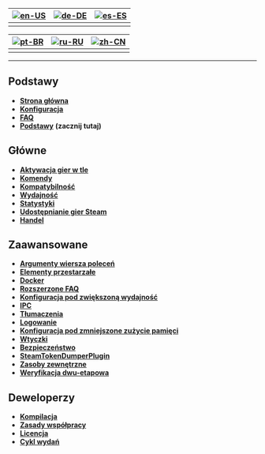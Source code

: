 | [![en-US](https://raw.githubusercontent.com/hjnilsson/country-flags/master/png100px/us.png)](https://github.com/JustArchiNET/ArchiSteamFarm/wiki/Home) | [![de-DE](https://raw.githubusercontent.com/hjnilsson/country-flags/master/png100px/de.png)](https://github.com/JustArchiNET/ArchiSteamFarm/wiki/Home-de-DE) | [![es-ES](https://raw.githubusercontent.com/hjnilsson/country-flags/master/png100px/es.png)](https://github.com/JustArchiNET/ArchiSteamFarm/wiki/Home-es-ES) |
| ------------------------------------------------------------------------------------------------------------------------------------------------------ | ------------------------------------------------------------------------------------------------------------------------------------------------------------ | ------------------------------------------------------------------------------------------------------------------------------------------------------------ |
|                                                                                                                                                        |                                                                                                                                                              |                                                                                                                                                              |

| [![pt-BR](https://raw.githubusercontent.com/hjnilsson/country-flags/master/png100px/br.png)](https://github.com/JustArchiNET/ArchiSteamFarm/wiki/Home-pt-BR) | [![ru-RU](https://raw.githubusercontent.com/hjnilsson/country-flags/master/png100px/ru.png)](https://github.com/JustArchiNET/ArchiSteamFarm/wiki/Home-ru-RU) | [![zh-CN](https://raw.githubusercontent.com/hjnilsson/country-flags/master/png100px/cn.png)](https://github.com/JustArchiNET/ArchiSteamFarm/wiki/Home-zh-CN) |
| ------------------------------------------------------------------------------------------------------------------------------------------------------------ | ------------------------------------------------------------------------------------------------------------------------------------------------------------ | ------------------------------------------------------------------------------------------------------------------------------------------------------------ |
|                                                                                                                                                              |                                                                                                                                                              |                                                                                                                                                              |

* * *

## Podstawy

* **[Strona główna](https://github.com/JustArchiNET/ArchiSteamFarm/wiki/Home-pl-PL)**
* **[Konfiguracja](https://github.com/JustArchiNET/ArchiSteamFarm/wiki/Configuration-pl-PL)**
* **[FAQ](https://github.com/JustArchiNET/ArchiSteamFarm/wiki/FAQ-pl-PL)**
* **[Podstawy](https://github.com/JustArchiNET/ArchiSteamFarm/wiki/Setting-up-pl-PL)** **(zacznij tutaj)**

## Główne

* **[Aktywacja gier w tle](https://github.com/JustArchiNET/ArchiSteamFarm/wiki/Background-games-redeemer-pl-PL)**
* **[Komendy](https://github.com/JustArchiNET/ArchiSteamFarm/wiki/Commands-pl-PL)**
* **[Kompatybilność](https://github.com/JustArchiNET/ArchiSteamFarm/wiki/Compatibility-pl-PL)**
* **[Wydajność](https://github.com/JustArchiNET/ArchiSteamFarm/wiki/Performance-pl-PL)**
* **[Statystyki](https://github.com/JustArchiNET/ArchiSteamFarm/wiki/Statistics-pl-PL)**
* **[Udostępnianie gier Steam](https://github.com/JustArchiNET/ArchiSteamFarm/wiki/Steam-Family-Sharing-pl-PL)**
* **[Handel](https://github.com/JustArchiNET/ArchiSteamFarm/wiki/Trading-pl-PL)**

## Zaawansowane

* **[Argumenty wiersza poleceń](https://github.com/JustArchiNET/ArchiSteamFarm/wiki/Command-line-arguments-pl-PL)**
* **[Elementy przestarzałe](https://github.com/JustArchiNET/ArchiSteamFarm/wiki/Deprecation-pl-PL)**
* **[Docker](https://github.com/JustArchiNET/ArchiSteamFarm/wiki/Docker-pl-PL)**
* **[Rozszerzone FAQ](https://github.com/JustArchiNET/ArchiSteamFarm/wiki/Extended-FAQ-pl-PL)**
* **[Konfiguracja pod zwiększoną wydajność](https://github.com/JustArchiNET/ArchiSteamFarm/wiki/High-performance-setup-pl-PL)**
* **[IPC](https://github.com/JustArchiNET/ArchiSteamFarm/wiki/IPC-pl-PL)**
* **[Tłumaczenia](https://github.com/JustArchiNET/ArchiSteamFarm/wiki/Localization-pl-PL)**
* **[Logowanie](https://github.com/JustArchiNET/ArchiSteamFarm/wiki/Logging-pl-PL)**
* **[Konfiguracja pod zmniejszone zużycie pamięci](https://github.com/JustArchiNET/ArchiSteamFarm/wiki/Low-memory-setup-pl-PL)**
* **[Wtyczki](https://github.com/JustArchiNET/ArchiSteamFarm/wiki/Plugins-pl-PL)**
* **[Bezpieczeństwo](https://github.com/JustArchiNET/ArchiSteamFarm/wiki/Security-pl-PL)**
* **[SteamTokenDumperPlugin](https://github.com/JustArchiNET/ArchiSteamFarm/wiki/SteamTokenDumperPlugin)**
* **[Zasoby zewnętrzne](https://github.com/JustArchiNET/ArchiSteamFarm/wiki/Third-party)**
* **[Weryfikacja dwu-etapowa](https://github.com/JustArchiNET/ArchiSteamFarm/wiki/Two-factor-authentication)**

## Deweloperzy

* **[Kompilacja](https://github.com/JustArchiNET/ArchiSteamFarm/wiki/Compilation-pl-PL)**
* **[Zasady współpracy](https://github.com/JustArchiNET/ArchiSteamFarm/blob/main/.github/CONTRIBUTING.md)**
* **[Licencja](https://github.com/JustArchiNET/ArchiSteamFarm/wiki/License-pl-PL)**
* **[Cykl wydań](https://github.com/JustArchiNET/ArchiSteamFarm/wiki/Release-cycle-pl-PL)**